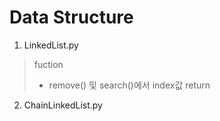 # Data Structure
1. LinkedList.py<br>
> fuction
> - remove() 및 search()에서 index값 return<br>
> 
2. ChainLinkedList.py
